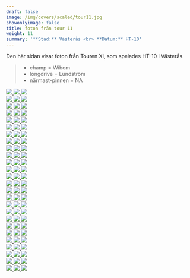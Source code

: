 ```yaml
---  
draft: false  
image: /img/covers/scaled/tour11.jpg  
showonlyimage: false  
title: foton från tour 11  
weight: 11  
summary: '**Stad:** Västerås <br> **Datum:** HT-10'  
---
```


Den här sidan visar foton från Touren XI, som spelades HT-10 i Västerås.

> -   champ = Wibom  
> -   longdrive = Lundström  
> -   närmast-pinnen = NA

<div class="col-md-8"> <div class="row">  
<a href="/img/tour11/scaled/001.JPG" data-toggle="lightbox"         data-gallery="example-gallery" class="col-sm-4">
<img src="/img/tour11/thumbs/001.JPG" class="img-fluid"> </a>  
<a href="/img/tour11/scaled/002.JPG" data-toggle="lightbox"         data-gallery="example-gallery" class="col-sm-4">
<img src="/img/tour11/thumbs/002.JPG" class="img-fluid"> </a>  
<a href="/img/tour11/scaled/003.JPG" data-toggle="lightbox"         data-gallery="example-gallery" class="col-sm-4">
<img src="/img/tour11/thumbs/003.JPG" class="img-fluid"> </a> </div>
<div class="row">  
<a href="/img/tour11/scaled/004.JPG" data-toggle="lightbox"         data-gallery="example-gallery" class="col-sm-4">
<img src="/img/tour11/thumbs/004.JPG" class="img-fluid"> </a>  
<a href="/img/tour11/scaled/005.JPG" data-toggle="lightbox"         data-gallery="example-gallery" class="col-sm-4">
<img src="/img/tour11/thumbs/005.JPG" class="img-fluid"> </a>  
<a href="/img/tour11/scaled/006.JPG" data-toggle="lightbox"         data-gallery="example-gallery" class="col-sm-4">
<img src="/img/tour11/thumbs/006.JPG" class="img-fluid"> </a> </div>
<div class="row">  
<a href="/img/tour11/scaled/007.JPG" data-toggle="lightbox"         data-gallery="example-gallery" class="col-sm-4">
<img src="/img/tour11/thumbs/007.JPG" class="img-fluid"> </a>  
<a href="/img/tour11/scaled/008.JPG" data-toggle="lightbox"         data-gallery="example-gallery" class="col-sm-4">
<img src="/img/tour11/thumbs/008.JPG" class="img-fluid"> </a>  
<a href="/img/tour11/scaled/009.JPG" data-toggle="lightbox"         data-gallery="example-gallery" class="col-sm-4">
<img src="/img/tour11/thumbs/009.JPG" class="img-fluid"> </a> </div>
<div class="row">  
<a href="/img/tour11/scaled/010.JPG" data-toggle="lightbox"         data-gallery="example-gallery" class="col-sm-4">
<img src="/img/tour11/thumbs/010.JPG" class="img-fluid"> </a>  
<a href="/img/tour11/scaled/011.JPG" data-toggle="lightbox"         data-gallery="example-gallery" class="col-sm-4">
<img src="/img/tour11/thumbs/011.JPG" class="img-fluid"> </a>  
<a href="/img/tour11/scaled/012.JPG" data-toggle="lightbox"         data-gallery="example-gallery" class="col-sm-4">
<img src="/img/tour11/thumbs/012.JPG" class="img-fluid"> </a> </div>
<div class="row">  
<a href="/img/tour11/scaled/013.JPG" data-toggle="lightbox"         data-gallery="example-gallery" class="col-sm-4">
<img src="/img/tour11/thumbs/013.JPG" class="img-fluid"> </a>  
<a href="/img/tour11/scaled/014.JPG" data-toggle="lightbox"         data-gallery="example-gallery" class="col-sm-4">
<img src="/img/tour11/thumbs/014.JPG" class="img-fluid"> </a>  
<a href="/img/tour11/scaled/015.JPG" data-toggle="lightbox"         data-gallery="example-gallery" class="col-sm-4">
<img src="/img/tour11/thumbs/015.JPG" class="img-fluid"> </a> </div>
<div class="row">  
<a href="/img/tour11/scaled/016.JPG" data-toggle="lightbox"         data-gallery="example-gallery" class="col-sm-4">
<img src="/img/tour11/thumbs/016.JPG" class="img-fluid"> </a>  
<a href="/img/tour11/scaled/017.JPG" data-toggle="lightbox"         data-gallery="example-gallery" class="col-sm-4">
<img src="/img/tour11/thumbs/017.JPG" class="img-fluid"> </a>  
<a href="/img/tour11/scaled/018.JPG" data-toggle="lightbox"         data-gallery="example-gallery" class="col-sm-4">
<img src="/img/tour11/thumbs/018.JPG" class="img-fluid"> </a> </div>
<div class="row">  
<a href="/img/tour11/scaled/019.JPG" data-toggle="lightbox"         data-gallery="example-gallery" class="col-sm-4">
<img src="/img/tour11/thumbs/019.JPG" class="img-fluid"> </a>  
<a href="/img/tour11/scaled/020.JPG" data-toggle="lightbox"         data-gallery="example-gallery" class="col-sm-4">
<img src="/img/tour11/thumbs/020.JPG" class="img-fluid"> </a>  
<a href="/img/tour11/scaled/021.JPG" data-toggle="lightbox"         data-gallery="example-gallery" class="col-sm-4">
<img src="/img/tour11/thumbs/021.JPG" class="img-fluid"> </a> </div>
<div class="row">  
<a href="/img/tour11/scaled/022.JPG" data-toggle="lightbox"         data-gallery="example-gallery" class="col-sm-4">
<img src="/img/tour11/thumbs/022.JPG" class="img-fluid"> </a>  
<a href="/img/tour11/scaled/023.JPG" data-toggle="lightbox"         data-gallery="example-gallery" class="col-sm-4">
<img src="/img/tour11/thumbs/023.JPG" class="img-fluid"> </a>  
<a href="/img/tour11/scaled/024.JPG" data-toggle="lightbox"         data-gallery="example-gallery" class="col-sm-4">
<img src="/img/tour11/thumbs/024.JPG" class="img-fluid"> </a> </div>
<div class="row">  
<a href="/img/tour11/scaled/025.JPG" data-toggle="lightbox"         data-gallery="example-gallery" class="col-sm-4">
<img src="/img/tour11/thumbs/025.JPG" class="img-fluid"> </a>  
<a href="/img/tour11/scaled/026.JPG" data-toggle="lightbox"         data-gallery="example-gallery" class="col-sm-4">
<img src="/img/tour11/thumbs/026.JPG" class="img-fluid"> </a>  
<a href="/img/tour11/scaled/027.JPG" data-toggle="lightbox"         data-gallery="example-gallery" class="col-sm-4">
<img src="/img/tour11/thumbs/027.JPG" class="img-fluid"> </a> </div>
<div class="row">  
<a href="/img/tour11/scaled/028.JPG" data-toggle="lightbox"         data-gallery="example-gallery" class="col-sm-4">
<img src="/img/tour11/thumbs/028.JPG" class="img-fluid"> </a>  
<a href="/img/tour11/scaled/029.JPG" data-toggle="lightbox"         data-gallery="example-gallery" class="col-sm-4">
<img src="/img/tour11/thumbs/029.JPG" class="img-fluid"> </a>  
<a href="/img/tour11/scaled/030.JPG" data-toggle="lightbox"         data-gallery="example-gallery" class="col-sm-4">
<img src="/img/tour11/thumbs/030.JPG" class="img-fluid"> </a> </div>
<div class="row">  
<a href="/img/tour11/scaled/031.JPG" data-toggle="lightbox"         data-gallery="example-gallery" class="col-sm-4">
<img src="/img/tour11/thumbs/031.JPG" class="img-fluid"> </a>  
<a href="/img/tour11/scaled/032.JPG" data-toggle="lightbox"         data-gallery="example-gallery" class="col-sm-4">
<img src="/img/tour11/thumbs/032.JPG" class="img-fluid"> </a>  
<a href="/img/tour11/scaled/033.JPG" data-toggle="lightbox"         data-gallery="example-gallery" class="col-sm-4">
<img src="/img/tour11/thumbs/033.JPG" class="img-fluid"> </a> </div>
<div class="row">  
<a href="/img/tour11/scaled/034.JPG" data-toggle="lightbox"         data-gallery="example-gallery" class="col-sm-4">
<img src="/img/tour11/thumbs/034.JPG" class="img-fluid"> </a>  
<a href="/img/tour11/scaled/035.JPG" data-toggle="lightbox"         data-gallery="example-gallery" class="col-sm-4">
<img src="/img/tour11/thumbs/035.JPG" class="img-fluid"> </a>  
<a href="/img/tour11/scaled/036.JPG" data-toggle="lightbox"         data-gallery="example-gallery" class="col-sm-4">
<img src="/img/tour11/thumbs/036.JPG" class="img-fluid"> </a> </div>
<div class="row">  
<a href="/img/tour11/scaled/037.JPG" data-toggle="lightbox"         data-gallery="example-gallery" class="col-sm-4">
<img src="/img/tour11/thumbs/037.JPG" class="img-fluid"> </a>  
<a href="/img/tour11/scaled/038.JPG" data-toggle="lightbox"         data-gallery="example-gallery" class="col-sm-4">
<img src="/img/tour11/thumbs/038.JPG" class="img-fluid"> </a>  
<a href="/img/tour11/scaled/039.JPG" data-toggle="lightbox"         data-gallery="example-gallery" class="col-sm-4">
<img src="/img/tour11/thumbs/039.JPG" class="img-fluid"> </a> </div>
<div class="row">  
<a href="/img/tour11/scaled/040.JPG" data-toggle="lightbox"         data-gallery="example-gallery" class="col-sm-4">
<img src="/img/tour11/thumbs/040.JPG" class="img-fluid"> </a>  
<a href="/img/tour11/scaled/041.JPG" data-toggle="lightbox"         data-gallery="example-gallery" class="col-sm-4">
<img src="/img/tour11/thumbs/041.JPG" class="img-fluid"> </a>  
<a href="/img/tour11/scaled/042.JPG" data-toggle="lightbox"         data-gallery="example-gallery" class="col-sm-4">
<img src="/img/tour11/thumbs/042.JPG" class="img-fluid"> </a> </div>
<div class="row">  
<a href="/img/tour11/scaled/043.JPG" data-toggle="lightbox"         data-gallery="example-gallery" class="col-sm-4">
<img src="/img/tour11/thumbs/043.JPG" class="img-fluid"> </a>  
<a href="/img/tour11/scaled/044.JPG" data-toggle="lightbox"         data-gallery="example-gallery" class="col-sm-4">
<img src="/img/tour11/thumbs/044.JPG" class="img-fluid"> </a>  
<a href="/img/tour11/scaled/045.JPG" data-toggle="lightbox"         data-gallery="example-gallery" class="col-sm-4">
<img src="/img/tour11/thumbs/045.JPG" class="img-fluid"> </a> </div>
<div class="row">  
<a href="/img/tour11/scaled/046.JPG" data-toggle="lightbox"         data-gallery="example-gallery" class="col-sm-4">
<img src="/img/tour11/thumbs/046.JPG" class="img-fluid"> </a>  
<a href="/img/tour11/scaled/047.JPG" data-toggle="lightbox"         data-gallery="example-gallery" class="col-sm-4">
<img src="/img/tour11/thumbs/047.JPG" class="img-fluid"> </a>  
<a href="/img/tour11/scaled/048.JPG" data-toggle="lightbox"         data-gallery="example-gallery" class="col-sm-4">
<img src="/img/tour11/thumbs/048.JPG" class="img-fluid"> </a> </div>
<div class="row">  
<a href="/img/tour11/scaled/049.JPG" data-toggle="lightbox"         data-gallery="example-gallery" class="col-sm-4">
<img src="/img/tour11/thumbs/049.JPG" class="img-fluid"> </a>  
<a href="/img/tour11/scaled/050.JPG" data-toggle="lightbox"         data-gallery="example-gallery" class="col-sm-4">
<img src="/img/tour11/thumbs/050.JPG" class="img-fluid"> </a>  
<a href="/img/tour11/scaled/051.JPG" data-toggle="lightbox"         data-gallery="example-gallery" class="col-sm-4">
<img src="/img/tour11/thumbs/051.JPG" class="img-fluid"> </a> </div>
<div class="row">  
<a href="/img/tour11/scaled/052.JPG" data-toggle="lightbox"         data-gallery="example-gallery" class="col-sm-4">
<img src="/img/tour11/thumbs/052.JPG" class="img-fluid"> </a>  
<a href="/img/tour11/scaled/053.JPG" data-toggle="lightbox"         data-gallery="example-gallery" class="col-sm-4">
<img src="/img/tour11/thumbs/053.JPG" class="img-fluid"> </a>  
<a href="/img/tour11/scaled/054.JPG" data-toggle="lightbox"         data-gallery="example-gallery" class="col-sm-4">
<img src="/img/tour11/thumbs/054.JPG" class="img-fluid"> </a> </div>
<div class="row">  
<a href="/img/tour11/scaled/055.JPG" data-toggle="lightbox"         data-gallery="example-gallery" class="col-sm-4">
<img src="/img/tour11/thumbs/055.JPG" class="img-fluid"> </a>  
<a href="/img/tour11/scaled/056.JPG" data-toggle="lightbox"         data-gallery="example-gallery" class="col-sm-4">
<img src="/img/tour11/thumbs/056.JPG" class="img-fluid"> </a>  
<a href="/img/tour11/scaled/057.JPG" data-toggle="lightbox"         data-gallery="example-gallery" class="col-sm-4">
<img src="/img/tour11/thumbs/057.JPG" class="img-fluid"> </a> </div>
<div class="row">  
<a href="/img/tour11/scaled/058.JPG" data-toggle="lightbox"         data-gallery="example-gallery" class="col-sm-4">
<img src="/img/tour11/thumbs/058.JPG" class="img-fluid"> </a>  
<a href="/img/tour11/scaled/059.JPG" data-toggle="lightbox"         data-gallery="example-gallery" class="col-sm-4">
<img src="/img/tour11/thumbs/059.JPG" class="img-fluid"> </a>  
<a href="/img/tour11/scaled/060.JPG" data-toggle="lightbox"         data-gallery="example-gallery" class="col-sm-4">
<img src="/img/tour11/thumbs/060.JPG" class="img-fluid"> </a> </div>
<div class="row">  
<a href="/img/tour11/scaled/061.JPG" data-toggle="lightbox"         data-gallery="example-gallery" class="col-sm-4">
<img src="/img/tour11/thumbs/061.JPG" class="img-fluid"> </a>  
<a href="/img/tour11/scaled/062.JPG" data-toggle="lightbox"         data-gallery="example-gallery" class="col-sm-4">
<img src="/img/tour11/thumbs/062.JPG" class="img-fluid"> </a>  
<a href="/img/tour11/scaled/063.JPG" data-toggle="lightbox"         data-gallery="example-gallery" class="col-sm-4">
<img src="/img/tour11/thumbs/063.JPG" class="img-fluid"> </a> </div>
<div class="row">  
<a href="/img/tour11/scaled/064.JPG" data-toggle="lightbox"         data-gallery="example-gallery" class="col-sm-4">
<img src="/img/tour11/thumbs/064.JPG" class="img-fluid"> </a>  
<a href="/img/tour11/scaled/065.JPG" data-toggle="lightbox"         data-gallery="example-gallery" class="col-sm-4">
<img src="/img/tour11/thumbs/065.JPG" class="img-fluid"> </a>  
<a href="/img/tour11/scaled/066.JPG" data-toggle="lightbox"         data-gallery="example-gallery" class="col-sm-4">
<img src="/img/tour11/thumbs/066.JPG" class="img-fluid"> </a> </div>
<div class="row">  
<a href="/img/tour11/scaled/067.JPG" data-toggle="lightbox"         data-gallery="example-gallery" class="col-sm-4">
<img src="/img/tour11/thumbs/067.JPG" class="img-fluid"> </a>  
<a href="/img/tour11/scaled/068.JPG" data-toggle="lightbox"         data-gallery="example-gallery" class="col-sm-4">
<img src="/img/tour11/thumbs/068.JPG" class="img-fluid"> </a>  
<a href="/img/tour11/scaled/069.JPG" data-toggle="lightbox"         data-gallery="example-gallery" class="col-sm-4">
<img src="/img/tour11/thumbs/069.JPG" class="img-fluid"> </a> </div>
<div class="row">  
<a href="/img/tour11/scaled/070.JPG" data-toggle="lightbox"         data-gallery="example-gallery" class="col-sm-4">
<img src="/img/tour11/thumbs/070.JPG" class="img-fluid"> </a>  
<a href="/img/tour11/scaled/071.JPG" data-toggle="lightbox"         data-gallery="example-gallery" class="col-sm-4">
<img src="/img/tour11/thumbs/071.JPG" class="img-fluid"> </a>  
<a href="/img/tour11/scaled/072.JPG" data-toggle="lightbox"         data-gallery="example-gallery" class="col-sm-4">
<img src="/img/tour11/thumbs/072.JPG" class="img-fluid"> </a> </div>
<div class="row">  
<a href="/img/tour11/scaled/073.JPG" data-toggle="lightbox"         data-gallery="example-gallery" class="col-sm-4">
<img src="/img/tour11/thumbs/073.JPG" class="img-fluid"> </a>  
<a href="/img/tour11/scaled/074.JPG" data-toggle="lightbox"         data-gallery="example-gallery" class="col-sm-4">
<img src="/img/tour11/thumbs/074.JPG" class="img-fluid"> </a>  
<a href="/img/tour11/scaled/075.JPG" data-toggle="lightbox"         data-gallery="example-gallery" class="col-sm-4">
<img src="/img/tour11/thumbs/075.JPG" class="img-fluid"> </a> </div>
<div class="row">  
<a href="/img/tour11/scaled/076.JPG" data-toggle="lightbox"         data-gallery="example-gallery" class="col-sm-4">
<img src="/img/tour11/thumbs/076.JPG" class="img-fluid"> </a>  
<a href="/img/tour11/scaled/077.JPG" data-toggle="lightbox"         data-gallery="example-gallery" class="col-sm-4">
<img src="/img/tour11/thumbs/077.JPG" class="img-fluid"> </a>  
<a href="/img/tour11/scaled/078.JPG" data-toggle="lightbox"         data-gallery="example-gallery" class="col-sm-4">
<img src="/img/tour11/thumbs/078.JPG" class="img-fluid"> </a> </div>
</div>
